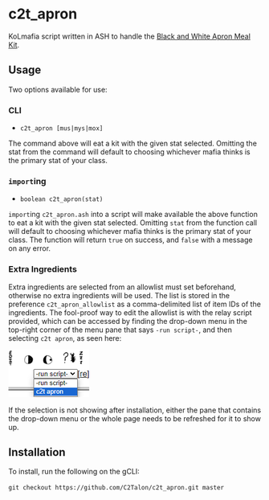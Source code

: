 # c2t_apron

KoLmafia script written in ASH to handle the [Black and White Apron Meal Kit](https://kol.coldfront.net/thekolwiki/index.php/Black_and_White_Apron_Meal_Kit).

## Usage

Two options available for use:

### CLI

* `c2t_apron [mus|mys|mox]`

The command above will eat a kit with the given stat selected. Omitting the stat from the command will default to choosing whichever mafia thinks is the primary stat of your class.

### `import`ing

* `boolean c2t_apron(stat)`

`import`ing `c2t_apron.ash` into a script will make available the above function to eat a kit with the given stat selected. Omitting `stat` from the function call will default to choosing whichever mafia thinks is the primary stat of your class. The function will return `true` on success, and `false` with a message on any error.

### Extra Ingredients

Extra ingredients are selected from an allowlist must set beforehand, otherwise no extra ingredients will be used. The list is stored in the preference `c2t_apron_allowlist` as a comma-delimited list of item IDs of the ingredients. The fool-proof way to edit the allowlist is with the relay script provided, which can be accessed by finding the drop-down menu in the top-right corner of the menu pane that says `-run script-`, and then selecting `c2t apron`, as seen here:

![relay script location](https://github.com/C2Talon/c2t_apron/blob/master/relay_script_location.png "relay script location")

If the selection is not showing after installation, either the pane that contains the drop-down menu or the whole page needs to be refreshed for it to show up.

## Installation

To install, run the following on the gCLI:

`git checkout https://github.com/C2Talon/c2t_apron.git master`

